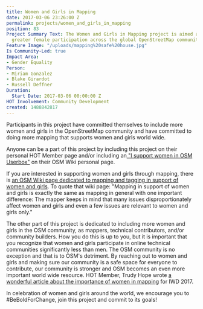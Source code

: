 ```yaml
---
title: Women and Girls in Mapping
date: 2017-03-06 23:26:00 Z
permalink: projects/women_and_girls_in_mapping
position: 83
Project Summary Text: The Women and Girls in Mapping project is aimed at including
  greater female participation across the global OpenStreetMap community.
Feature Image: "/uploads/mapping%20safe%20house.jpg"
Is Community-Led: true
Impact Area:
- Gender Equality
Person:
- Miriam Gonzalez
- Blake Girardot
- Russell Deffner
Duration:
  Start Date: 2017-03-06 00:00:00 Z
HOT Involvement: Community Development
created: 1488842817
---
```


<p>Participants in this project have committed themselves to include more women and girls in the OpenStreetMap community and have committed to doing more mapping that supports women and girls world wide.</p><p>Anyone can be a part of this project by including this project on their personal HOT Member page and/or including an<a href="https://wiki.openstreetmap.org/wiki/Template:HOT/International_Womens_Day_2016"> "I support women in OSM Userbox"</a> on their OSM Wiki personal page.</p><p>If you are interested in supporting women and girls through mapping, there is <a href="https://wiki.openstreetmap.org/wiki/Tagging_in_Support_of_Women_and_Girls">an OSM Wiki page dedicated to mapping and tagging in support of women and girls</a>. To quote that wiki page: "Mapping in support of women and girls is exactly the same as mapping in general with one important difference: The mapper keeps in mind that many issues disproportionately affect women and girls and even a few issues are relevant to women and girls only."</p><p>The other part of this project is dedicated to including more women and girls in the OSM community, as mappers, technical contributors, and/or community builders. How you do this is up to you, but it is important that you recognize that women and girls participate in online technical communities significantly less than men. The OSM community is no exception and that is to OSM's detriment. By reaching out to women and girls and making sure our community is a safe space for everyone to contribute, our community is stronger and OSM becomes an even more important world wide resource. HOT Member, Trudy Hope wrote <a href="https://hotosm.org/updates/2017-02-28_why_women_in_mapping_matters_mapping_for_women_and_girls">a wonderful article about the importance of women in mapping</a> for IWD 2017.</p><p>In celebration of women and girls around the world, we encourage you to #BeBoldForChange, join this project and commit to its goals!</p><p>&nbsp;</p>
